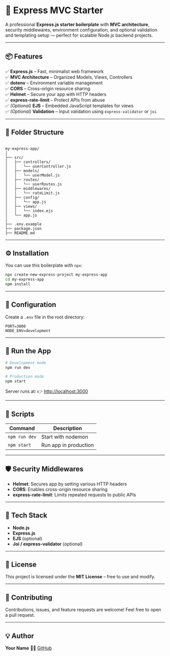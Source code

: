 # 🚀 Express MVC Starter

A professional **Express.js starter boilerplate** with **MVC architecture**, security middlewares, environment configuration, and optional validation and templating setup — perfect for scalable Node.js backend projects.

---

## 📦 Features

✅ **Express.js** – Fast, minimalist web framework  
✅ **MVC Architecture** – Organized Models, Views, Controllers  
✅ **dotenv** – Environment variable management  
✅ **CORS** – Cross-origin resource sharing  
✅ **Helmet** – Secure your app with HTTP headers  
✅ **express-rate-limit** – Protect APIs from abuse  
✅ *(Optional)* **EJS** – Embedded JavaScript templates for views  
✅ *(Optional)* **Validation** – Input validation using `express-validator` or `joi`  

---

## 🧩 Folder Structure

```

my-express-app/
│
├── src/
│   ├── controllers/
│   │   └── userController.js
│   ├── models/
│   │   └── userModel.js
│   ├── routes/
│   │   └── userRoutes.js
│   ├── middlewares/
│   │   └── rateLimit.js
│   ├── config/
│   │   └── app.js
│   ├── views/
│   │   └── index.ejs
│   └── app.js
│
├── .env.example
├── package.json
├── README.md

````

---

## ⚙️ Installation

You can use this boilerplate with `npx`:

```bash
npx create-new-express-project my-express-app
cd my-express-app
npm install
````

---

## 🔧 Configuration

Create a `.env` file in the root directory:

```env
PORT=3000
NODE_ENV=development
```

---

## 🚦 Run the App

```bash
# Development mode
npm run dev

# Production mode
npm start
```

Server runs at:
👉 [http://localhost:3000](http://localhost:3000)

---

## 🧠 Scripts

| Command       | Description               |
| ------------- | ------------------------- |
| `npm run dev` | Start with nodemon        |
| `npm start`   | Run app in production     |

---

## 🛡️ Security Middlewares

* **Helmet**: Secures app by setting various HTTP headers
* **CORS**: Enables cross-origin resource sharing
* **express-rate-limit**: Limits repeated requests to public APIs

---

## 🧰 Tech Stack

* **Node.js**
* **Express.js**
* **EJS** (optional)
* **Joi / express-validator** (optional)

---

## 🧾 License

This project is licensed under the **MIT License** – free to use and modify.

---

## 🌟 Contributing

Contributions, issues, and feature requests are welcome!
Feel free to open a pull request.

---

## 💡 Author

**Your Name**
👨‍💻 [GitHub](https://github.com/mkk-karthi)
